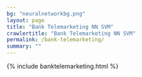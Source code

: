 ```yaml
---
bg: "neuralnetworkbg.png"
layout: page
title: "Bank Telemarketing NN SVM"
crawlertitle: "Bank Telemarketing NN SVM"
permalink: /bank-telemarketing/
summary: ""
---
```


{% include banktelemarketing.html %}
